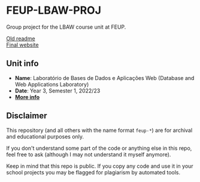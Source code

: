 # FEUP-LBAW-PROJ

Group project for the LBAW course unit at FEUP.

[Old readme](README.old.md)\
[Final website](https://atrellado.toino.pt/)

## Unit info

* **Name**: Laboratório de Bases de Dados e Aplicações Web (Database and Web Applications Laboratory)
* **Date**: Year 3, Semester 1, 2022/23
* [**More info**](https://sigarra.up.pt/feup/ucurr_geral.ficha_uc_view?pv_ocorrencia_id=501685)

## Disclaimer

This repository (and all others with the name format `feup-*`) are for archival and educational purposes only.

If you don't understand some part of the code or anything else in this repo, feel free to ask (although I may not understand it myself anymore).

Keep in mind that this repo is public. If you copy any code and use it in your school projects you may be flagged for plagiarism by automated tools.
